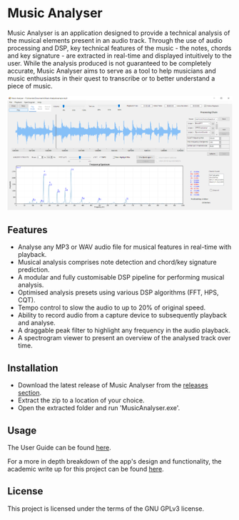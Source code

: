 # Music Analyser

Music Analyser is an application designed to provide a technical analysis of the musical elements present in an audio track. Through the use of audio processing and DSP, key technical features of the music - the notes, chords and key signature - are extracted in real-time and displayed intuitively to the user. While the analysis produced is not guaranteed to be completely accurate, Music Analyser aims to serve as a tool to help musicians and music enthusiasts in their quest to transcribe or to better understand a piece of music.

![MusicAnalyser](https://github.com/Seank23/MusicAnalyser/blob/master/Docs/public/images/UI.PNG)

## Features
- Analyse any MP3 or WAV audio file for musical features in real-time with playback.
- Musical analysis comprises note detection and chord/key signature prediction.
- A modular and fully customisable DSP pipeline for performing musical analysis.
- Optimised analysis presets using various DSP algorithms (FFT, HPS, CQT).
- Tempo control to slow the audio to up to 20% of original speed.
- Ability to record audio from a capture device to subsequently playback and analyse.
- A draggable peak filter to highlight any frequency in the audio playback.
- A spectrogram viewer to present an overview of the analysed track over time.

## Installation
- Download the latest release of Music Analyser from the [releases section](https://github.com/Seank23/MusicAnalyser/releases).
- Extract the zip to a location of your choice.
- Open the extracted folder and run 'MusicAnalyser.exe'.

## Usage
The User Guide can be found [here](https://musicanalyser-2893a.web.app/Index.html).

For a more in depth breakdown of the app's design and functionality, the academic write up for this project can be found [here](https://drive.google.com/file/d/1krCLGuqmPR_xSUISaOTKBXqMal9kBYdT/view?usp=sharing).

## License
This project is licensed under the terms of the GNU GPLv3 license.


